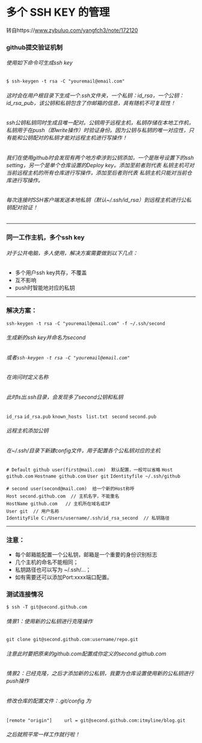 # 多个 SSH KEY 的管理
转自https://www.zybuluo.com/yangfch3/note/172120
### github提交验证机制
###### 使用如下命令可生成ssh key
`$ ssh-keygen -t rsa -C "youremail@email.com"`
###### 这时会在用户根目录下生成一个.ssh文件夹，一个私钥：id_rsa，一个公钥：id_rsa_pub，该公钥和私钥包含了你邮箱的信息，具有随机不可复现性！
###### ssh公钥私钥同时生成且唯一配对。公钥用于远程主机，私钥存储在本地工作机，私钥用于在push（即write操作）时验证身份。因为公钥与私钥的唯一对应性，只有能和公钥配对的私钥才能对远程主机进行写操作！
###### 我们在使用github时会发现有两个地方牵涉到公钥添加，一个是账号设置下的ssh setting，另一个是单个仓库设置的Deploy key。添加至前者则代表 私钥主机可对当前远程主机的所有仓库进行写操作，添加至后者则代表 私钥主机只能对当前仓库进行写操作。
###### 每次连接时SSH客户端发送本地私钥（默认~/.ssh/id_rsa）到远程主机进行公私钥配对验证！
---------------------------------------------------------------------------------
### 同一工作主机，多个ssh key
###### 对于公共电脑，多人使用，解决方案需要做到以下几点：
- 多个用户ssh key共存，不覆盖
- 互不影响
- push时智能地对应的私钥
---------------------------------------------------------------------------------
### 解决方案：
`ssh-keygen -t rsa -C "youremail@email.com" -f ~/.ssh/second `
###### 生成新的ssh key并命名为second
###### 或者`ssh-keygen -t rsa -C "youremail@email.com" `
###### 在询问时定义名称
###### 此时ls出.ssh目录，会发现多了second公钥和私钥
`id_rsa` 
`id_rsa.pub` 
`known_hosts `
`list.txt `
`second` 
`second.pub `
###### 远程主机添加公钥
###### 在~/.ssh/目录下新建config文件，用于配置各个公私钥对应的主机
`# Default github user(first@mail.com)  默认配置，一般可以省略`                                `Host github.com`                                                                   `Hostname github.com`
`User git`
`Identityfile ~/.ssh/github`


`# second user(second@mail.com)  给一个新的Host称呼`　　　　　　　　　　　　　　　　　　　　　`Host second.github.com  // 主机名字，不能重名`　　　　　　　　　　　　　　　　　　　　　`HostName github.com   // 主机所在域名或IP`　　　　　　　　　　　　　　　　　　　　　　　　　　`User git  // 用户名称`　　　　　　　　　　　　　　　　　　　　　　　　　　　　　　　　　　　　　　　　　　`IdentityFile C:/Users/username/.ssh/id_rsa_second  // 私钥路径`

---------------------------------------------------------------------------------------
### 注意：

- 每个邮箱能配置一个公私钥，邮箱是一个重要的身份识别标志
- 几个主机的命名不能相同；
- 私钥路径也可以写为 ~/.ssh/...；
- 如有需要还可以添加Port:xxxx端口配置。 

### 测试连接情况 
`$ ssh -T git@second.github.com`

###### 情景1：使用新的公私钥进行克隆操作
`git clone git@second.github.com:username/repo.git `
###### 注意此时要把原来的github.com配置成你定义的second.github.com

###### 情景2：已经克隆，之后才添加新的公私钥，我要为仓库设置使用新的公私钥进行push操作

###### 修改仓库的配置文件：.git/config 为

`[remote "origin"]`
`    url = git@second.github.com:itmyline/blog.git`
###### 之后就照平常一样工作就行啦！



